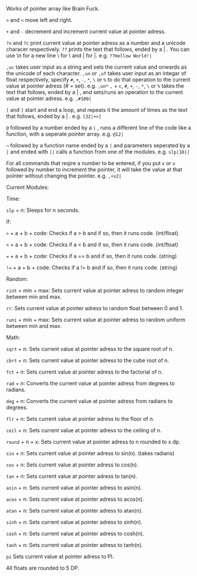Works of pointer array like Brain Fuck.

`>` and `<` move left and right.

`+` and `-` decrement and increment current value at pointer adress.

`?n` and `?c` print current value at pointer adress as a number and a unicode characer respectively.
`??` prints the text that follows, ended by a | . You can use \n for a new line \\ for \ and \| for |. e.g. `??Hellow World!|`

`,uc` takes user input as a string and sets the current value and onwards as the unicode of each character.
`,un` or `,uf` takes user input as an integar of float respectively, specify `#`, `+`, `-`, `*`, `\` or `%` to do that operation to the current value at pointer adress (# = set). e.g. `,un*`
`,` + `c`, `#`, `+`, `-`, `*`, `\` or `%` takes the text that follows, ended by a | , and sets/runs an operation to the current value at pointer adress. e.g. `,#100|`

`[` and `]` start and end a loop, and repeats it the amount of times as the text that follows, ended by a | . e.g. `[32|+>]`

`@` followed by a number ended by a `|` , runs a different line of the code like a function, with a seperate pointer array. e.g. `@12|`

`¬` followed by a function name ended by a `|` and parameters seperated by a `|` and ended with `||` calls a function from one of the modules. e.g. `slp|10||`

For all commands that reqire a number to be entered, if you put `x` or `x` followed by number to increment the pointer, it will take the value at that pointer without changing the pointer. e.g. `,+x2|`

Current Modules:

Time:

`slp` + n: Sleeps for n seconds.

If:

`>` + a + b + code: Checks if a > b and if so, then it runs code. (int/float)

`<` + a + b + code: Checks if a < b and if so, then it runs code. (int/float)

`=` + a + b + code: Checks if a == b and if so, then it runs code. (string)

`!=` + a + b + code: Checks if a != b and if so, then it runs code. (string)

Random:

`rint` + min + max: Sets current value at pointer adress to random integer between min and max.

`rr`: Sets current value at pointer adress to random float between 0 and 1.

`runi` + min + max: Sets current value at pointer adress to random uniform between min and max.

Math:

`sqrt` + n: Sets current value at pointer adress to the square root of n.

`cbrt` + n: Sets current value at pointer adress to the cube root of n.

`fct` + n: Sets current value at pointer adress to the factorial of n.

`rad` + n: Converts the current value at pointer adress from degrees to radians.

`deg` + n: Converts the current value at pointer adress from radians to degrees.

`flr` + n: Sets current value at pointer adress to the floor of n.

`ceil` + n: Sets current value at pointer adress to the ceiling of n.

`round` + n + x: Sets current value at pointer adress to n rounded to x dp.

`sin` + n: Sets current value at pointer adress to sin(n). (takes radians)

`cos` + n: Sets current value at pointer adress to cos(n).

`tan` + n: Sets current value at pointer adress to tan(n).

`asin` + n: Sets current value at pointer adress to asin(n).

`acos` + n: Sets current value at pointer adress to acos(n).

`atan` + n: Sets current value at pointer adress to atan(n).

`sinh` + n: Sets current value at pointer adress to sinh(n).

`cosh` + n: Sets current value at pointer adress to cosh(n).

`tanh` + n: Sets current value at pointer adress to tanh(n).

`pi` Sets current value at pointer adress to PI.

All floats are rounded to 5 DP.